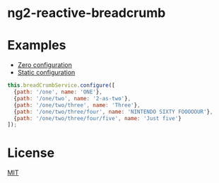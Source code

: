 # ng2-reactive-breadcrumb

# Examples

- [Zero configuration](https://plnkr.co/edit/s4ibkWel9zPfbZ0uta8N?p=preview)
- [Static configuration](https://plnkr.co/edit/QtO8HALXbNbIqgCwuQkW?p=preview)

```javascript
this.breadCrumbService.configure([
  {path: '/one', name: 'ONE'},
  {path: '/one/two', name: '2-as-two'},
  {path: '/one/two/three', name: 'Three'},
  {path: '/one/two/three/four', name: 'NINTENDO SIXTY FOOOOOUR'},
  {path: '/one/two/three/four/five', name: 'Just five'}
]);
```

# License

[MIT](/LICENSE)
